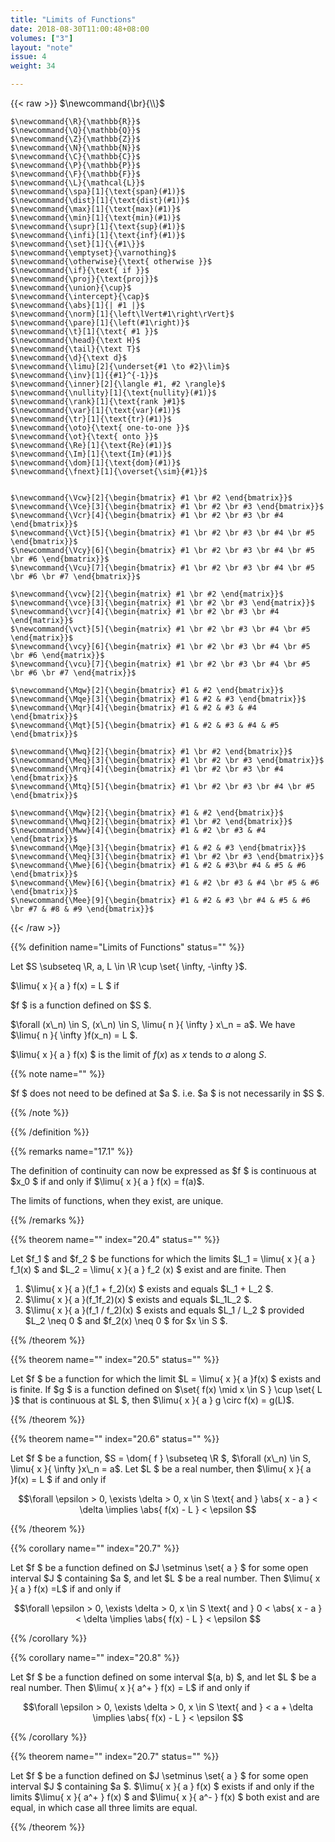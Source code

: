 ```yaml
---
title: "Limits of Functions"
date: 2018-08-30T11:00:48+08:00
volumes: ["3"]
layout: "note"
issue: 4
weight: 34

---
```


<!--more-->

<div class="latex-macros">
  {{< raw >}}
    $\newcommand{\br}{\\}$

    $\newcommand{\R}{\mathbb{R}}$
    $\newcommand{\Q}{\mathbb{Q}}$
    $\newcommand{\Z}{\mathbb{Z}}$
    $\newcommand{\N}{\mathbb{N}}$
    $\newcommand{\C}{\mathbb{C}}$
    $\newcommand{\P}{\mathbb{P}}$
    $\newcommand{\F}{\mathbb{F}}$
    $\newcommand{\L}{\mathcal{L}}$
    $\newcommand{\spa}[1]{\text{span}(#1)}$
    $\newcommand{\dist}[1]{\text{dist}(#1)}$
    $\newcommand{\max}[1]{\text{max}(#1)}$
    $\newcommand{\min}[1]{\text{min}(#1)}$
    $\newcommand{\supr}[1]{\text{sup}(#1)}$
    $\newcommand{\infi}[1]{\text{inf}(#1)}$
    $\newcommand{\set}[1]{\{#1\}}$
    $\newcommand{\emptyset}{\varnothing}$
    $\newcommand{\otherwise}{\text{ otherwise }}$
    $\newcommand{\if}{\text{ if }}$
    $\newcommand{\proj}{\text{proj}}$
    $\newcommand{\union}{\cup}$
    $\newcommand{\intercept}{\cap}$
    $\newcommand{\abs}[1]{| #1 |}$
    $\newcommand{\norm}[1]{\left\lVert#1\right\rVert}$
    $\newcommand{\pare}[1]{\left(#1\right)}$
    $\newcommand{\t}[1]{\text{ #1 }}$
    $\newcommand{\head}{\text H}$
    $\newcommand{\tail}{\text T}$
    $\newcommand{\d}{\text d}$
    $\newcommand{\limu}[2]{\underset{#1 \to #2}\lim}$
    $\newcommand{\inv}[1]{{#1}^{-1}}$
    $\newcommand{\inner}[2]{\langle #1, #2 \rangle}$
    $\newcommand{\nullity}[1]{\text{nullity}(#1)}$
    $\newcommand{\rank}[1]{\text{rank }#1}$
    $\newcommand{\var}[1]{\text{var}(#1)}$
    $\newcommand{\tr}[1]{\text{tr}(#1)}$
    $\newcommand{\oto}{\text{ one-to-one }}$
    $\newcommand{\ot}{\text{ onto }}$
    $\newcommand{\Re}[1]{\text{Re}(#1)}$
    $\newcommand{\Im}[1]{\text{Im}(#1)}$
    $\newcommand{\dom}[1]{\text{dom}(#1)}$
    $\newcommand{\fnext}[1]{\overset{\sim}{#1}}$


    $\newcommand{\Vcw}[2]{\begin{bmatrix} #1 \br #2 \end{bmatrix}}$
    $\newcommand{\Vce}[3]{\begin{bmatrix} #1 \br #2 \br #3 \end{bmatrix}}$
    $\newcommand{\Vcr}[4]{\begin{bmatrix} #1 \br #2 \br #3 \br #4 \end{bmatrix}}$
    $\newcommand{\Vct}[5]{\begin{bmatrix} #1 \br #2 \br #3 \br #4 \br #5 \end{bmatrix}}$
    $\newcommand{\Vcy}[6]{\begin{bmatrix} #1 \br #2 \br #3 \br #4 \br #5 \br #6 \end{bmatrix}}$
    $\newcommand{\Vcu}[7]{\begin{bmatrix} #1 \br #2 \br #3 \br #4 \br #5 \br #6 \br #7 \end{bmatrix}}$

    $\newcommand{\vcw}[2]{\begin{matrix} #1 \br #2 \end{matrix}}$
    $\newcommand{\vce}[3]{\begin{matrix} #1 \br #2 \br #3 \end{matrix}}$
    $\newcommand{\vcr}[4]{\begin{matrix} #1 \br #2 \br #3 \br #4 \end{matrix}}$
    $\newcommand{\vct}[5]{\begin{matrix} #1 \br #2 \br #3 \br #4 \br #5 \end{matrix}}$
    $\newcommand{\vcy}[6]{\begin{matrix} #1 \br #2 \br #3 \br #4 \br #5 \br #6 \end{matrix}}$
    $\newcommand{\vcu}[7]{\begin{matrix} #1 \br #2 \br #3 \br #4 \br #5 \br #6 \br #7 \end{matrix}}$

    $\newcommand{\Mqw}[2]{\begin{bmatrix} #1 & #2 \end{bmatrix}}$
    $\newcommand{\Mqe}[3]{\begin{bmatrix} #1 & #2 & #3 \end{bmatrix}}$
    $\newcommand{\Mqr}[4]{\begin{bmatrix} #1 & #2 & #3 & #4 \end{bmatrix}}$
    $\newcommand{\Mqt}[5]{\begin{bmatrix} #1 & #2 & #3 & #4 & #5 \end{bmatrix}}$

    $\newcommand{\Mwq}[2]{\begin{bmatrix} #1 \br #2 \end{bmatrix}}$
    $\newcommand{\Meq}[3]{\begin{bmatrix} #1 \br #2 \br #3 \end{bmatrix}}$
    $\newcommand{\Mrq}[4]{\begin{bmatrix} #1 \br #2 \br #3 \br #4 \end{bmatrix}}$
    $\newcommand{\Mtq}[5]{\begin{bmatrix} #1 \br #2 \br #3 \br #4 \br #5 \end{bmatrix}}$

    $\newcommand{\Mqw}[2]{\begin{bmatrix} #1 & #2 \end{bmatrix}}$
    $\newcommand{\Mwq}[2]{\begin{bmatrix} #1 \br #2 \end{bmatrix}}$
    $\newcommand{\Mww}[4]{\begin{bmatrix} #1 & #2 \br #3 & #4 \end{bmatrix}}$
    $\newcommand{\Mqe}[3]{\begin{bmatrix} #1 & #2 & #3 \end{bmatrix}}$
    $\newcommand{\Meq}[3]{\begin{bmatrix} #1 \br #2 \br #3 \end{bmatrix}}$
    $\newcommand{\Mwe}[6]{\begin{bmatrix} #1 & #2 & #3\br #4 & #5 & #6 \end{bmatrix}}$
    $\newcommand{\Mew}[6]{\begin{bmatrix} #1 & #2 \br #3 & #4 \br #5 & #6 \end{bmatrix}}$
    $\newcommand{\Mee}[9]{\begin{bmatrix} #1 & #2 & #3 \br #4 & #5 & #6 \br #7 & #8 & #9 \end{bmatrix}}$
  {{< /raw >}}
</div>

{{% definition name="Limits of Functions" status="" %}}

Let $S \subseteq \R, a, L \in \R \cup \set{ \infty, -\infty }$.

$\limu{ x }{ a } f(x) = L $ if

$f $ is a function defined on $S $.

$\forall (x\_n) \in S, (x\_n) \in S, \limu{ n }{ \infty } x\_n = a$. We have $\limu{ n }{ \infty }f(x\_n) = L $.

$\limu{ x }{ a } f(x) $ is the limit of $f(x)$ as $x$ tends to $a$ along $S$.

{{% note name="" %}}

$f $ does not need to be defined at $a $. i.e. $a $ is not necessarily in $S $.

{{% /note %}}

{{% /definition %}}

{{% remarks name="17.1" %}}

The definition of continuity can now be expressed as $f $ is continuous at $x\_0 $ if and only if $\limu{ x }{ a } f(x) = f(a)$.

The limits of functions, when they exist, are unique.

{{% /remarks %}}

{{% theorem name="" index="20.4" status="" %}}

Let $f\_1 $ and $f\_2 $ be functions for which the limits $L\_1 = \limu{ x }{ a } f\_1(x) $ and $L\_2 = \limu{ x }{ a } f\_2 (x) $ exist and are finite. Then

1. $\limu{ x }{ a }(f\_1 + f\_2)(x) $ exists and equals $L\_1 + L\_2 $.
2. $\limu{ x }{ a }(f\_1f\_2)(x) $ exists and equals $L\_1L\_2 $.
3. $\limu{ x }{ a }(f\_1 / f\_2)(x) $ exists and equals $L\_1 / L\_2 $ provided $L\_2 \neq 0 $ and $f\_2(x) \neq 0 $ for $x \in S $.

{{% /theorem %}}

{{% theorem name="" index="20.5" status="" %}}

Let $f $ be a function for which the limit $L = \limu{ x }{ a }f(x) $ exists and is finite. If $g $ is a function defined on $\set{ f(x) \mid x \in S } \cup \set{ L }$ that is continuous at $L $, then $\limu{ x }{ a } g \circ f(x) = g(L)$.

{{% /theorem %}}

{{% theorem name="" index="20.6" status="" %}}

Let $f $ be a function, $S = \dom{ f } \subseteq \R $, $\forall (x\_n) \in S, \limu{ x }{ \infty }x\_n = a$. Let $L $ be a real number, then $\limu{ x }{ a }f(x) = L $ if and only if

$$\forall \epsilon > 0, \exists \delta > 0, x \in S \text{ and } \abs{ x - a } < \delta \implies \abs{ f(x) - L } < \epsilon $$

{{% /theorem %}}

{{% corollary name="" index="20.7" %}}

Let $f $ be a function defined on $J \setminus \set{  a } $ for some open interval $J $ containing $a $, and let $L $ be a real number. Then $\limu{ x }{ a } f(x) =L$  if and only if

$$\forall \epsilon > 0, \exists \delta > 0, x \in S \text{ and } 0 < \abs{ x - a } < \delta \implies \abs{ f(x) - L } < \epsilon $$

{{% /corollary %}}

{{% corollary name="" index="20.8" %}}

Let $f $ be a function defined on some interval $(a, b) $, and let $L $ be a real number. Then $\limu{ x }{ a^+ } f(x) = L$ if and only if

$$\forall \epsilon > 0, \exists \delta > 0, x \in S \text{ and }  < a + \delta \implies \abs{ f(x) - L } < \epsilon $$

{{% /corollary %}}

{{% theorem name="" index="20.7" status="" %}}

Let $f $ be a function defined on $J \setminus \set{  a } $ for some open interval $J $ containing $a $. $\limu{ x }{ a } f(x) $ exists if and only if the limits $\limu{ x }{ a^+ } f(x) $ and $\limu{ x }{ a^- } f(x) $ both exist and are equal, in which case all three limits are equal.

{{% /theorem %}}

